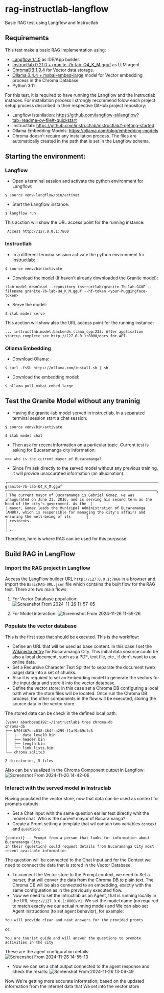 # rag-instructlab-langflow
Basic RAG test using Langflow and Instructlab

## Requirements

This test make a basic RAG implementation using:
- [Langflow 1.1.0](https://github.com/langflow-ai/langflow) as IDE/App builder.
- [Instructlab 0.21.0 + granite-7b-lab-Q4_K_M.gguf](https://github.com/instructlab/instructlab) as LLM agent.
- [ChromaDB 1.9.4](https://github.com/chroma-core/chroma) for Vector data storage.
- [Ollama 0.4.4 + mxbai-embed-large](https://ollama.com/blog/embedding-models) model for Vector embedding process in the Chroma Database
- Python 3.11

For this test, it is required to have running the Langflow and the Instructlab instaces. For installation process I strongly recommend folow each project setup process described in their respective GitHub project repository:
- Langflow istanllation: https://github.com/langflow-ai/langflow?tab=readme-ov-file#-quickstart
- Instructlab: https://github.com/instructlab/instructlab#-getting-started
- Ollama Embedding Models: https://ollama.com/blog/embedding-models
- Chroma doesn't require any installation process. The files are automatically created in the path that is set in the Langflow schema.

## Starting the environment:

### Langflow 
- Open a terminal session and activate the python environment for Langflow:
~~~
$ source venv-langflow/bin/activat
~~~
- Start the Langflow instance:
~~~
$ langflow run
~~~
This acction will show the URL access point for the running instance:
~~~
 Access http://127.0.0.1:7860           
~~~

### Instructlab
- In a different termina session activate the python environment for Instructlab:
~~~
$ source venv/bin/activate
~~~
- [Download the model](https://github.com/instructlab/instructlab?tab=readme-ov-file#-download-the-model) (If haven't already downloaded the Granite model):
~~~
ilab model download --repository instructlab/granite-7b-lab-GGUF --filename granite-7b-lab-Q4_K_M.gguf --hf-token <your-huggingface-token>
~~~
- Serve the model:
~~~
$ ilab model serve
~~~
This acction will show also the URL access point for the running instance:
~~~
... instructlab.model.backends.llama_cpp:233: After application startup complete see http://127.0.0.1:8000/docs for API.
~~~

### Ollama Embedding
- [Download Ollama](https://ollama.com/download):
~~~
$ curl -fsSL https://ollama.com/install.sh | sh
~~~
- Download the embedding model:
~~~
$ ollama pull mxbai-embed-large
~~~

## Test the Granite Model without any traninig

- Having the granite-lab model served in instructlab, in a separated terminal session start a chat session:
~~~
$ source venv/bin/activate
~~~
~~~
$ ilab model chat
~~~
- Then ask for recent information on a particular topic. Current test is asking for Bucaramanga city information:
~~~
>>> who is the current mayor of Bucaramanga?
~~~
- Since I'm ask directly to the served model without any previous training, it will provide unaccurated information (an allucination):
~~~
╭───────────────────────────────────────────────────────────────────── granite-7b-lab-Q4_K_M.gguf ─────────────────────────────────────────────────────────────────────╮
│ The current mayor of Bucaramanga is Gabriel Gomez. He was inaugurated on June 21, 2016, and is serving his second term as the head of the city's government. As the  │
│ mayor, Gomez leads the Municipal Administration of Bucaramanga (AMBU), which is responsible for managing the city's affairs and ensuring the well-being of its       │
│ residents.                                                                                                                                                           │
│ ...
~~~

Therefore, here is where RAG can be used for this purpsose.

## Build RAG in LangFlow

### Import the RAG project in Langflow
Access the LangFlow builder URL `http://127.0.0.1:7860` in a browser and import the `BasicRAG-URL.json` file which contains the built flow for the RAG test. 
There are two main flows:
1. For Vector Database population:
   ![Screenshot From 2024-11-26 11-57-05](https://github.com/user-attachments/assets/a3aae1ec-aca6-4c9f-9a92-d769432f1a75)

2. For Model interaction:
   ![Screenshot From 2024-11-26 11-59-26](https://github.com/user-attachments/assets/783bbe31-f16e-42eb-950d-dd1e8ef379f1)

### Populate the vector database
This is the first step that should be executed. This is the workflow:
- Define an URL that will be used as base content. In this case I set the [Wikipedia entry](https://en.wikipedia.org/wiki/Bucaramanga) for Bucaramanga City. This initial data sosurce could be also a local document, such as a PDF, text file, etc., if don't want to use online data.
- Set a Recursive Character Text Splitter to separate the document (web page) data into a set of chunks.
- Also it is required to set an Embedding model to generate the vectors for the input data and store it into the vector database.
- Define the vector store: in this case set a Chroma DB configuring a local path where the store files will be located. Once run the Chroma DB process, the other components in the flow will be executed, storing the source data in the vector store.

The stored data can be check in the defined local path:
~~~
(venv) abarbosa@192:~/instructlab$ tree chroma-db
chroma-db
├── b70f467c-c818-464f-a299-f1af9a69cfc5
│   ├── data_level0.bin
│   ├── header.bin
│   ├── length.bin
│   └── link_lists.bin
└── chroma.sqlite3

2 directories, 5 files
~~~

Also can be visualized in the Chroma Component output in Langflow:
![Screenshot From 2024-11-26 14-42-09](https://github.com/user-attachments/assets/3f68420d-3ecc-43dc-9112-a255db201413)


### Interact with the served model in Instruclab
Having populated the vector store, now that data can be used as context for prompts outputs:
- Set a Chat input with the same question earlier test directly whit the model chat `Who is the current mayor of Bucaramanga?
- Create a Promt setting a template that wil contain two variables `context` and `question`:
~~~
{context} -- Prompt from a person that looks for information about Bucaramanga City.
In their {question} could request details from Bucaramanga City most recent available information
~~~
The question will be connected to the Chat Input and for the Context we need to connect the data that is stored in the Vector Database.
- To connect the Vector store to the Prompt context, we need to Set a parser, that will conver the data from the Chroma DB to plain text. The Chroma DB will be also connected to an embedding, exactly with the same configuration as in the previously executed flow.
- Now we need to set the Intructlab as an Agent, that is running locally in the URL `http://127.0.0.1:8000/v1`. We set the model name (no required to match exactly we our actual running model) and We can also set Agent instructions (to set agent behavior), for example:
~~~
You will provide clear and neat answers for the provided promts
~~~
or:
~~~
You are tourist guide and will answer the questions to promote activities in the city
~~~
These are the agent configuration details:
![Screenshot From 2024-11-26 14-55-13](https://github.com/user-attachments/assets/ca033bae-d702-48e8-9893-3c3c233a0e59)

- Now we can set a chat output connected to the agent response and check the results:
![Screenshot From 2024-11-26 13-06-49](https://github.com/user-attachments/assets/8be11bc6-48fe-47d8-b99b-6dbbbbcef60f)

Now We're getting more accurate information, based on the updated information from the internet data that We set into the vector store
